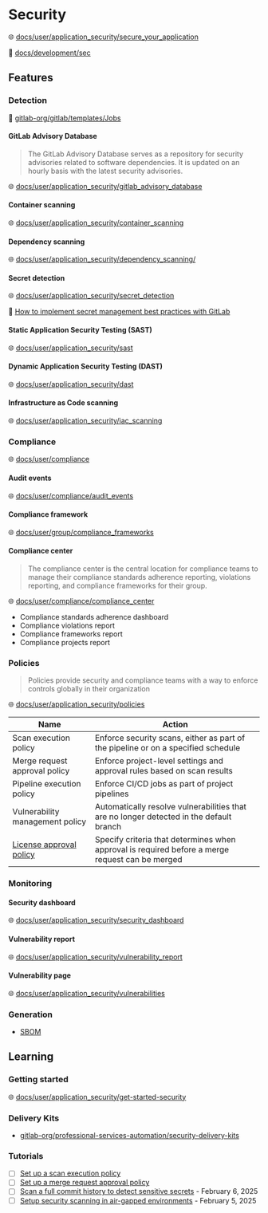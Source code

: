 # Security

🌐 [docs/user/application_security/secure_your_application](https://docs.gitlab.com/ee/user/application_security/secure_your_application.html)

📝 [docs/development/sec](https://docs.gitlab.com/ee/development/sec/)

## Features

### Detection

📝 [gitlab-org/gitlab/templates/Jobs](https://gitlab.com/gitlab-org/gitlab/-/tree/master/lib/gitlab/ci/templates/Jobs)

#### GitLab Advisory Database

> The GitLab Advisory Database serves as a repository for security advisories related to software dependencies.
> It is updated on an hourly basis with the latest security advisories.

🌐 [docs/user/application_security/gitlab_advisory_database](https://docs.gitlab.com/ee/user/application_security/gitlab_advisory_database/)

#### Container scanning

🌐 [docs/user/application_security/container_scanning](https://docs.gitlab.com/ee/user/application_security/container_scanning/)

#### Dependency scanning

🌐 [docs/user/application_security/dependency_scanning/](https://docs.gitlab.com/ee/user/application_security/dependency_scanning/)

#### Secret detection

🌐 [docs/user/application_security/secret_detection](https://docs.gitlab.com/ee/user/application_security/secret_detection/)

📝 [How to implement secret management best practices with GitLab](https://about.gitlab.com/the-source/security/how-to-implement-secret-management-best-practices-with-gitlab/)

#### Static Application Security Testing (SAST)

🌐 [docs/user/application_security/sast](https://docs.gitlab.com/ee/user/application_security/sast/)

#### Dynamic Application Security Testing (DAST)

🌐 [docs/user/application_security/dast](https://docs.gitlab.com/ee/user/application_security/dast/)

#### Infrastructure as Code scanning

🌐 [docs/user/application_security/iac_scanning](https://docs.gitlab.com/ee/user/application_security/iac_scanning/)

### Compliance

🌐 [docs/user/compliance](https://docs.gitlab.com/ee/user/compliance/)

#### Audit events

🌐 [docs/user/compliance/audit_events](https://docs.gitlab.com/ee/user/compliance/audit_events.html)

#### Compliance framework

🌐 [docs/user/group/compliance_frameworks](https://docs.gitlab.com/ee/user/group/compliance_frameworks.html)

#### Compliance center

> The compliance center is the central location for compliance teams to manage their compliance standards adherence reporting, violations reporting, and compliance frameworks for their group.

🌐 [docs/user/compliance/compliance_center](https://docs.gitlab.com/ee/user/compliance/compliance_center/)

- Compliance standards adherence dashboard
- Compliance violations report
- Compliance frameworks report
- Compliance projects report

### Policies

> Policies provide security and compliance teams with a way to enforce controls globally in their organization

🌐 [docs/user/application_security/policies](https://docs.gitlab.com/ee/user/application_security/policies/)

Name                                                                                                 | Action
-----------------------------------------------------------------------------------------------------|------------------------------------------------------------------------------------------------
Scan execution policy                                                                                | Enforce security scans, either as part of the pipeline or on a specified schedule
Merge request approval policy                                                                        | Enforce project-level settings and approval rules based on scan results
Pipeline execution policy                                                                            | Enforce CI/CD jobs as part of project pipelines
Vulnerability management policy                                                                      | Automatically resolve vulnerabilities that are no longer detected in the default branch
[License approval policy](https://docs.gitlab.com/ee/user/compliance/license_approval_policies.html) | Specify criteria that determines when approval is required before a merge request can be merged

### Monitoring

#### Security dashboard

🌐 [docs/user/application_security/security_dashboard](https://docs.gitlab.com/ee/user/application_security/security_dashboard/)

#### Vulnerability report

🌐 [docs/user/application_security/vulnerability_report](https://docs.gitlab.com/ee/user/application_security/vulnerability_report/)

#### Vulnerability page

🌐 [docs/user/application_security/vulnerabilities](https://docs.gitlab.com/ee/user/application_security/vulnerabilities/)

### Generation

- [SBOM](sbom.md)

## Learning

### Getting started

🌐 [docs/user/application_security/get-started-security](https://docs.gitlab.com/ee/user/application_security/get-started-security.html)

### Delivery Kits

- [gitlab-org/professional-services-automation/security-delivery-kits](https://gitlab.com/gitlab-org/professional-services-automation/delivery-kits/security-delivery-kits/security-delivery-kit)

### Tutorials

- [ ] [Set up a scan execution policy](https://docs.gitlab.com/ee/tutorials/scan_execution_policy/)
- [ ] [Set up a merge request approval policy](https://docs.gitlab.com/ee/tutorials/scan_result_policy/)
- [ ] [Scan a full commit history to detect sensitive secrets](https://about.gitlab.com/blog/2025/02/06/how-to-scan-a-full-commit-history-to-detect-sensitive-secrets/) - February 6, 2025
- [ ] [Setup security scanning in air-gapped environments](https://about.gitlab.com/blog/2025/02/05/tutorial-security-scanning-in-air-gapped-environments/) - February 5, 2025
